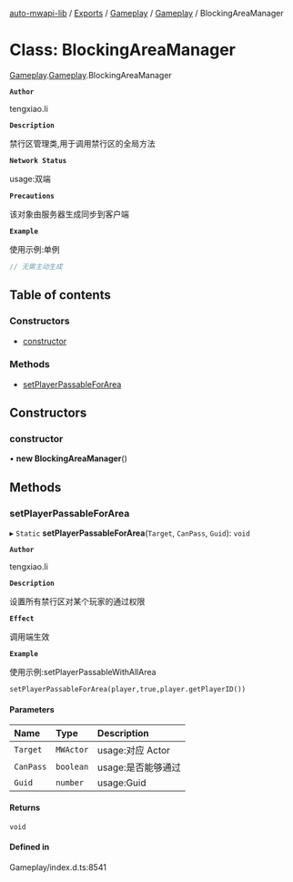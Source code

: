 [auto-mwapi-lib](../README.md) / [Exports](../modules.md) / [Gameplay](../modules/Gameplay.md) / [Gameplay](../modules/Gameplay.Gameplay.md) / BlockingAreaManager

# Class: BlockingAreaManager

[Gameplay](../modules/Gameplay.md).[Gameplay](../modules/Gameplay.Gameplay.md).BlockingAreaManager

**`Author`**

tengxiao.li

**`Description`**

禁行区管理类,用于调用禁行区的全局方法

**`Network Status`**

usage:双端

**`Precautions`**

该对象由服务器生成同步到客户端

**`Example`**

使用示例:单例

```ts
// 无需主动生成
```

## Table of contents

### Constructors

- [constructor](Gameplay.Gameplay.BlockingAreaManager.md#constructor)

### Methods

- [setPlayerPassableForArea](Gameplay.Gameplay.BlockingAreaManager.md#setplayerpassableforarea)

## Constructors

### constructor

• **new BlockingAreaManager**()

## Methods

### setPlayerPassableForArea

▸ `Static` **setPlayerPassableForArea**(`Target`, `CanPass`, `Guid`): `void`

**`Author`**

tengxiao.li

**`Description`**

设置所有禁行区对某个玩家的通过权限

**`Effect`**

调用端生效

**`Example`**

使用示例:setPlayerPassableWithAllArea

```
setPlayerPassableForArea(player,true,player.getPlayerID())
```

#### Parameters

| Name      | Type      | Description        |
| :-------- | :-------- | :----------------- |
| `Target`  | `MWActor` | usage:对应 Actor   |
| `CanPass` | `boolean` | usage:是否能够通过 |
| `Guid`    | `number`  | usage:Guid         |

#### Returns

`void`

#### Defined in

Gameplay/index.d.ts:8541

